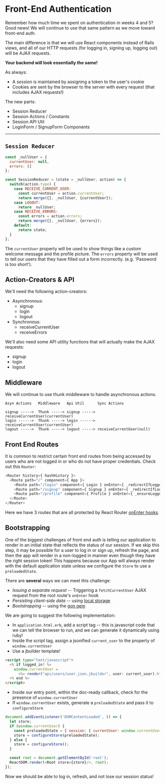 # Front-End Authentication

Remember how much time we spent on authentication in weeks 4 and 5? Good news!
We will continue to use that same pattern as we move toward front-end auth.

The main difference is that we will use React components instead of Rails views,
and all of our HTTP requests (for logging in, signing up, logging out) will be
AJAX requests.

**Your backend will look essentially the same!**

As always:
  * A *session* is maintained by assigning a token to the user's cookie
  * Cookies are sent by the browser to the server with every request (that includes AJAX requests!)

The new parts:
  * Session Reducer
  * Session Actions / Constants
  * Session API Util
  * LoginForm / SignupForm Components

---

## `Session Reducer`

```js
const _nullUser = {
  currentUser: null,
  errors: []
};

const SessionReducer = (state = _nullUser, action) => {
  switch(action.type) {
    case RECEIVE_CURRENT_USER:
      const currentUser = action.currentUser;
      return merge({}, _nullUser, {currentUser});
    case LOGOUT:
      return _nullUser;
    case RECEIVE_ERRORS:
      const errors = action.errors;
      return merge({}, _nullUser, {errors});
    default:
      return state;
  }
};
```

The `currentUser` property will be used to show things like a custom welcome
message and the profile picture. The `errors` property will be used to tell our
users that they have filled out a form incorrectly. (e.g. 'Password is too
short').

## Action-Creators & API

We'll need the following action-creators:

* Asynchronous:
  * signup
  * login
  * logout
* Synchronous:
  * receiveCurrentUser
  * receiveErrors

We'll also need some API utility functions that will actually make the AJAX
requests:
  * signup
  * login
  * logout

## Middleware

We will continue to use thunk middleware to handle asynchronous actions.
```
Asyn Actions   Middleware   Api Util      Sync Actions

signup ----->  Thunk -----> signup -----> receiveCurrentUser(currentUser)
login ------>  Thunk -----> login ------> receiveCurrentUser(currentUser)
logout ----->  Thunk -----> logout -----> receiveCurrentUser(null)
```

## Front End Routes

It is common to restrict certain front end routes from being accessed by users
who are not logged in or who do not have proper credentials. Check out this `Router`:

```js
<Router history={ hashHistory }>
  <Route path="/" component={ App }>
    <Route path="/login" component={ Login } onEnter={ _redirectIfLoggedIn }/>
    <Route path="/signup" component={ Signup } onEnter={ _redirectIfLoggedIn }/>
    <Route path="/profile" component={ Profile } onEnter={ _ensureLoggedIn }/>
  </Route>
</Router>
```

Here we have 3 routes that are all protected by React Router [onEnter
hooks][onenter].

[onenter]: on_enter.md

## Bootstrapping

One of the biggest challenges of front end auth is telling our application to
render in an initial state that reflects the status of our session. If we skip
this step, it may be possible for a user to log in or sign up, refresh the page,
and then the app will render in a non-logged in manner even though they have the
right session token! This happens because our App will always render with the
default application state unless we configure the `Store` to use a
`preloadedState`.

There are **several** ways we can meet this challenge:

* *Issuing a separate request* -- Triggering a `fetchCurrentUser` AJAX request
from the root route's `onEnter` hook
* *Persisting client-side data* -- using [local storage][local-storage]
* *Bootstrapping* -- using the [gon gem][gon-video]

We are going to suggest the following implementation:

* In `application.html.erb`, add a script tag -- this is javascript code that
we can tell the browser to run, and we can generate it dynamically using ruby!
* Inside the script tag, assign a jsonified `current_user` to the property of
`window.currentUser`
* Use a jbuilder template!

```html
<script type="text/javascript">
  <% if logged_in? %>
  	window.currentUser =
      <%= render("api/users/user.json.jbuilder", user: current_user).html_safe %>
  <% end %>
</script>
```

* Inside our entry point, within the doc-ready callback,
check for the presence of `window.currentUser`
* If `window.currentUser` exists, generate a `preloadedState` and pass it
to `configureStore`

```js
document.addEventListener('DOMContentLoaded', () => {
  let store;
  if (window.currentUser) {
    const preloadedState = { session: { currentUser: window.currentUser } };
    store = configureStore(preloadedState);
  } else {
    store = configureStore();
  }

  const root = document.getElementById('root');
  ReactDOM.render(<Root store={store}/>, root);
});
```

Now we should be able to log in, refresh, and not lose our session status!

[local-storage]: https://developer.mozilla.org/en-US/docs/Web/API/Window/localStorage
[gon-video]: https://vimeo.com/168132088
